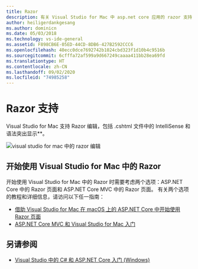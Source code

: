 ```yaml
---
title: Razor
description: 有关 Visual Studio for Mac 中 asp.net core 应用的 razor 支持的信息
author: heiligerdankgesang
ms.author: dominicn
ms.date: 05/03/2018
ms.technology: vs-ide-general
ms.assetid: F898CB6E-05ED-44CD-8DB6-427B2592CCC6
ms.openlocfilehash: 40ecc0dce7692742b1024cbd323f1d10b4c9516b
ms.sourcegitcommit: 6cfffa72af599a9d667249caaaa411bb28ea69fd
ms.translationtype: HT
ms.contentlocale: zh-CN
ms.lasthandoff: 09/02/2020
ms.locfileid: "74985258"
---
```

# <a name="razor-support"></a>Razor 支持

Visual Studio for Mac 支持 Razor 编辑，包括 .cshtml 文件中的 IntelliSense 和语法突出显示**。

![visual studio for mac 中的 razor 编辑](media/razor-image1.png)

## <a name="getting-started-with-razor-in-visual-studio-for-mac"></a>开始使用 Visual Studio for Mac 中的 Razor

开始使用 Visual Studio for Mac 中的 Razor 时需要考虑两个选项：ASP.NET Core 中的 Razor 页面和 ASP.NET Core MVC 中的 Razor 页面。 有关两个选项的教程和详细信息，请访问以下任一指南：

- [借助 Visual Studio for Mac 在 macOS 上的 ASP.NET Core 中开始使用 Razor 页面](/aspnet/core/tutorials/razor-pages-mac/razor-pages-start?view=aspnetcore-2.1)
- [ASP.NET Core MVC 和 Visual Studio for Mac 入门](/aspnet/core/tutorials/first-mvc-app-mac/start-mvc?view=aspnetcore-2.1)

## <a name="see-also"></a>另请参阅

- [Visual Studio 中的 C# 和 ASP.NET Core 入门 (Windows)](/visualstudio/ide/tutorial-csharp-aspnet-core)